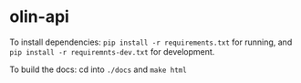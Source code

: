 # olin-api

To install dependencies: `pip install -r requirements.txt` for running, and `pip install -r requiremnts-dev.txt` for development.

To build the docs: cd into `./docs` and `make html`
